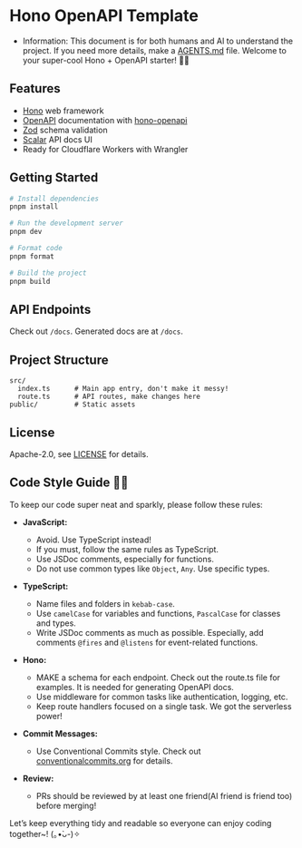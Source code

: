 # Hono OpenAPI Template
- Information: This document is for both humans and AI to understand the project. If you need more details, make a [AGENTS.md](https://agents.md/) file.
Welcome to your super-cool Hono + OpenAPI starter! 🚀✨

## Features

- [Hono](https://hono.dev/) web framework
- [OpenAPI](https://www.openapis.org/) documentation with [hono-openapi](https://honohub.dev/docs/openapi)
- [Zod](https://zod.dev/) schema validation
- [Scalar](https://github.com/scalar/scalar) API docs UI
- Ready for Cloudflare Workers with Wrangler

## Getting Started
```sh
# Install dependencies
pnpm install

# Run the development server
pnpm dev

# Format code
pnpm format

# Build the project
pnpm build
```

## API Endpoints
Check out `/docs`. Generated docs are at `/docs`.

## Project Structure

```
src/
  index.ts      # Main app entry, don't make it messy!
  route.ts      # API routes, make changes here
public/         # Static assets
```

## License

Apache-2.0, see [LICENSE](./LICENSE) for details.


## Code Style Guide 🦄✨

To keep our code super neat and sparkly, please follow these rules:

- **JavaScript:**
    - Avoid. Use TypeScript instead!
    - If you must, follow the same rules as TypeScript.
    - Use JSDoc comments, especially for functions.
    - Do not use common types like `Object`, `Any`. Use specific types.

- **TypeScript:**
    - Name files and folders in `kebab-case`.
    - Use `camelCase` for variables and functions, `PascalCase` for classes and types.
    - Write JSDoc comments as much as possible. Especially, add comments `@fires` and `@listens` for event-related functions.

- **Hono:**
    - MAKE a schema for each endpoint. Check out the route.ts file for examples. It is needed for generating OpenAPI docs.
    - Use middleware for common tasks like authentication, logging, etc.
    - Keep route handlers focused on a single task. We got the serverless power!
  
- **Commit Messages:**
    - Use Conventional Commits style. Check out [conventionalcommits.org](https://www.conventionalcommits.org/en/v1.0.0/) for details.

- **Review:**
    - PRs should be reviewed by at least one friend(AI friend is friend too) before merging!

Let’s keep everything tidy and readable so everyone can enjoy coding together~! (｡•̀ᴗ-)✧
